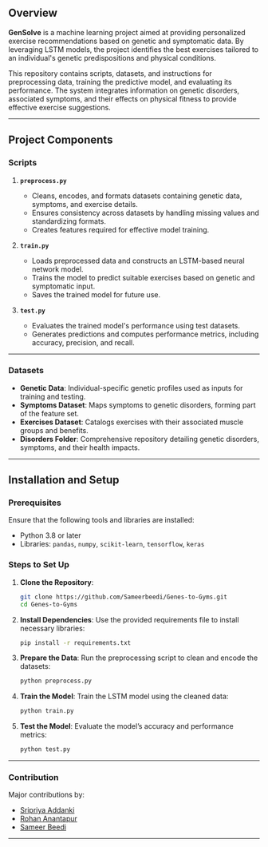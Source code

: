 ## Overview
**GenSolve** is a machine learning project aimed at providing personalized exercise recommendations based on genetic and symptomatic data. By leveraging LSTM models, the project identifies the best exercises tailored to an individual's genetic predispositions and physical conditions.

This repository contains scripts, datasets, and instructions for preprocessing data, training the predictive model, and evaluating its performance. The system integrates information on genetic disorders, associated symptoms, and their effects on physical fitness to provide effective exercise suggestions.

---

## Project Components

### Scripts
1. **`preprocess.py`**
   - Cleans, encodes, and formats datasets containing genetic data, symptoms, and exercise details.
   - Ensures consistency across datasets by handling missing values and standardizing formats.
   - Creates features required for effective model training.

2. **`train.py`**
   - Loads preprocessed data and constructs an LSTM-based neural network model.
   - Trains the model to predict suitable exercises based on genetic and symptomatic input.
   - Saves the trained model for future use.

3. **`test.py`**
   - Evaluates the trained model's performance using test datasets.
   - Generates predictions and computes performance metrics, including accuracy, precision, and recall.

---

### Datasets
- **Genetic Data**: Individual-specific genetic profiles used as inputs for training and testing.
- **Symptoms Dataset**: Maps symptoms to genetic disorders, forming part of the feature set.
- **Exercises Dataset**: Catalogs exercises with their associated muscle groups and benefits.
- **Disorders Folder**: Comprehensive repository detailing genetic disorders, symptoms, and their health impacts.

---

## Installation and Setup

### Prerequisites
Ensure that the following tools and libraries are installed:
- Python 3.8 or later
- Libraries: `pandas`, `numpy`, `scikit-learn`, `tensorflow`, `keras`

### Steps to Set Up
1. **Clone the Repository**:
   ```bash
   git clone https://github.com/Sameerbeedi/Genes-to-Gyms.git
   cd Genes-to-Gyms
   ```

2. **Install Dependencies**:
   Use the provided requirements file to install necessary libraries:
   ```bash
   pip install -r requirements.txt
   ```

3. **Prepare the Data**:
   Run the preprocessing script to clean and encode the datasets:
   ```bash
   python preprocess.py
   ```

4. **Train the Model**:
   Train the LSTM model using the cleaned data:
   ```bash
   python train.py
   ```

5. **Test the Model**:
   Evaluate the model’s accuracy and performance metrics:
   ```bash
   python test.py
   ```

---

### Contribution
Major contributions by:
- [Sripriya Addanki](https://github.com/sripriya204)
- [Rohan Anantapur](https://github.com/rohan0201)
- [Sameer Beedi](https://github.com/Sameerbeedi)
---
